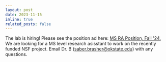```yaml
---
layout: post
date: 2023-11-15 
inline: true
related_posts: false
---
```


The lab is hiring! Please see the position ad here: <a href="/assets/pdf/Brasher_hiring_23.pdf" target="_blank">MS RA Position, Fall '24.</a> We are looking for a MS level research asisstant to work on the recently funded NSF project. Email Dr. B (saber.brasher@okstate.edu) with any questions. 

